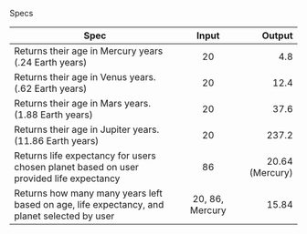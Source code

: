 Specs

| Spec | Input | Output |
|  ------  | :-----:   |  -----:  |
| Returns their age in Mercury years (.24 Earth years) | 20 | 4.8 |
| Returns their age in Venus years.  (.62 Earth years) | 20 | 12.4 |
| Returns their age in Mars years.  (1.88 Earth years) | 20 | 37.6 |
| Returns their age in Jupiter years.  (11.86 Earth years) | 20 | 237.2 |
| Returns life expectancy for users chosen planet based on user provided life expectancy | 86 | 20.64 (Mercury) |
| Returns how many many years left based on age, life expectancy, and planet selected by user| 20, 86, Mercury | 15.84 |
